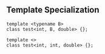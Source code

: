 ## Template Specialization

```
template <typename B>
class test<int, B, double> {};
```

```
template <>
class test<int, int, double> {};
```

